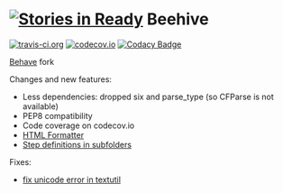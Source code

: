 [![Stories in Ready](https://badge.waffle.io/vrutkovs/beehive.png?label=ready&title=Ready)](https://waffle.io/vrutkovs/beehive)
Beehive
===

[![travis-ci.org](https://travis-ci.org/vrutkovs/beehive.svg?branch=master)](https://travis-ci.org/vrutkovs/beehive)
[![codecov.io](https://codecov.io/github/vrutkovs/beehive/coverage.svg?branch=master)](https://codecov.io/github/vrutkovs/beehive?branch=master)
[![Codacy Badge](https://www.codacy.com/project/badge/c51fc5e41c4d40ecb09caa2fe6e0020f)](https://www.codacy.com)

[Behave](https://github.com/behave/behave) fork

Changes and new features:
 * Less dependencies: dropped six and parse_type (so CFParse is not available)
 * PEP8 compatibility
 * Code coverage on codecov.io
 * [HTML Formatter](https://github.com/behave/behave/pull/86)
 * [Step definitions in subfolders](https://github.com/behave/behave/pull/170)

Fixes:
 * [fix unicode error in textutil](https://github.com/behave/behave/pull/258)
